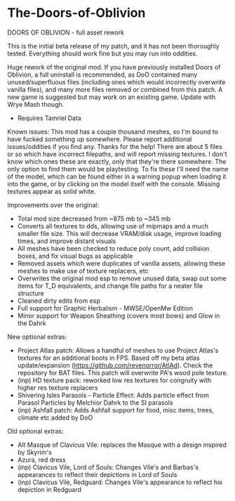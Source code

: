 # The-Doors-of-Oblivion

DOORS OF OBLIVION - full asset rework

This is the initial beta release of my patch, and it has not been thoroughly tested. Everything should work fine but you may run into oddities.

Huge rework of the original mod. If you have previously installed Doors of Oblivion, a full uninstall is recommended, as DoO contained many unused/superfluous files (including ones which would incorrectly overwrite vanilla files), and many more files removed or combined from this patch. A new game is suggested but may work on an existing game. Update with Wrye Mash though.
- Requires Tamriel Data

Known issues:
This mod has a couple thousand meshes, so I'm bound to have fucked something up somewhere. Please report additional issues/oddities if you find any. Thanks for the help!
There are about 5 files or so which have incorrect filepaths, and will report missing textures. I don't know which ones these are exactly, only that they're there somewhere. The only option to find them would be playtesting. To fix these I'll need the name of the model, which can be found either in a warning popup when loading it into the game, or by clicking on the model itself with the console. Missing textures appear as solid white.

Improvements over the original:
- Total mod size decreased from ~875 mb to ~345 mb
- Converts all textures to dds, allowing use of mipmaps and a much smaller file size. This will decrease VRAM/disk usage, improve loading times, and improve distant visuals
- All meshes have been checked to reduce poly count, add collision boxes, and fix visual bugs as applicable 
- Removed assets which were duplicates of vanilla assets, allowing these meshes to make use of texture replacers, etc
- Overwrites the original mod esp to remove unused data, swap out some items for T_D equivalents, and change file paths for a neater file structure
- Cleaned dirty edits from esp
- Full support for Graphic Herbalism - MWSE/OpenMw Edition
- Minor support for Weapon Sheathing (covers most bows) and Glow in the Dahrk

New optional extras:
- Project Atlas patch: Allows a handful of meshes to use Project Atlas's textures for an additional boots in FPS. Based off my beta atlas update/expansion (https://github.com/revenorror/AtlAd). Check the repository for BAT files. This patch will overwrite PA's wood pole texture.
- (inp) HD texture pack: reworked low res textures for congruity with higher res texture replacers
- Shivering Isles Parasols - Particle Effect: Adds particle effect from Parasol Particles by Melchior Dahrk to the SI parasols
- (inp) Ashfall patch: Adds Ashfall support for food, misc items, trees, climate etc added by DoO

Old optional extras:
- Alt Masque of Clavicus Vile: replaces the Masque with a design inspired by Skyrim's
- Azura, red dress
- (inp) Clavicus Vile, Lord of Souls: Changes Vile's and Barbas's appearances to reflect their depictions in Lord of Souls
- (inp) Clavicus Vile, Redguard: Changes Vile's appearance to reflect his depiction in Redguard
